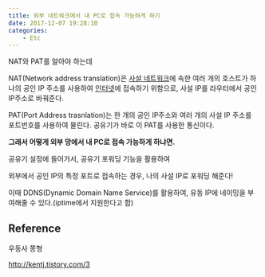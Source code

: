 ```yaml
---
title: 외부 네트워크에서 내 PC로 접속 가능하게 하기
date: 2017-12-07 19:28:10
categories:
    - Etc
---
```


NAT와 PAT를 알아야 하는데

NAT(Network address translation)은  [사설 네트워크](https://ko.wikipedia.org/wiki/%EC%82%AC%EC%84%A4_%EB%84%A4%ED%8A%B8%EC%9B%8C%ED%81%AC)에 속한 여러 개의 호스트가 하나의 공인 IP 주소를 사용하여 [인터넷](https://ko.wikipedia.org/wiki/%EC%9D%B8%ED%84%B0%EB%84%B7)에 접속하기 위함으로, 사설 IP를 라우터에서 공인 IP주소로 바꿔준다.

PAT(Port Address trasnlation)는 한 개의 공인 IP주소와 여러 개의 사설 IP 주소를 포트번호를 사용하여 물린다. 공유기가 바로 이 PAT를 사용한 통신이다.



**그래서 어떻게 외부 망에서 내 PC로 접속 가능하게 하냐면.**

공유기 설정에 들어가서, 공유기 포워딩 기능을 활용하여

외부에서 공인 IP의 특정 포트로 접속하는 경우, 나의 사설 IP로 포워딩 해준다!



이때 DDNS(Dynamic Domain Name Service)를 활용하여, 유동 IP에 네이밍을 부여해줄 수 있다.(iptime에서 지원한다고 함)

## Reference

우동사 쫑형

http://kentj.tistory.com/3